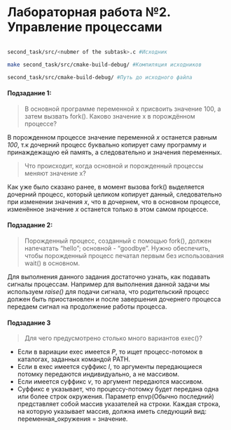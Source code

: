 # Лабораторная работа №2. Управление процессами

```sh

second_task/src/<nubmer of the subtask>.c #Исходник

make second_task/src/cmake-build-debug/ #Компиляция исходников

second_task/src/cmake-build-debug/ #Путь до исходного файла

```

#### Подзадание 1: 

>В основной программе переменной x присвоить значение 100, а затем вызвать fork(). Каково значение x в порождённом процессе?



В порожденном процессе значение переменной *x* останется равным *100*, т.к дочерний процесс буквально копирует саму программу и принаждежащую ей память, а следовательно и значения переменных.



>Что происходит, когда основной и порожденный процессы меняют значение x?



Как уже было сказано ранее, в момент вызова fork() выделяется дочерний процесс, который целиком копирует данный, следовательно при изменении значения *x*, что в дочернем, что в основном процессе, изменённое значение *x* останется только в этом самом процессе.

#### Подзадание 2:

>Порожденный процесс, созданный с помощью fork(), должен напечатать “hello”; основной  -  “goodbye”. Нужно обеспечить, чтобы порожденный процесс печатал первым без использования wait() в основном.

Для выполнения данного задания достаточно узнать, как подавать сигналы процессам. Например для выполнения данной задачи мы используем *raise()* для подачи сигнала, что родительский процесс должен быть приостановлен и после завершения дочернего процесса передаем сигнал на продолжение работы процесса.

#### Подзадание 3

>Для чего предусмотрено столько много вариантов exec()?

- Если в вариации exec имеется *P*, то ищет процесс-потомок в каталогах, заданных командой PATH.
- Если в exec имеется суффикс *l*, то аргументы передающиеся потомку передаются индивидуально, а не массивом.
- Если имеется суффикс *v*, то аргумент передаются массивом.
- Суффикс е указывает, что процессу-потомку будет передана одна или более строк окружения. Параметр envp(Обычно последний) представляет собой массив указателей на строки. Каждая строка, на которую ука­зывает массив, должна иметь следующий вид: переменная_окружения = значение.
